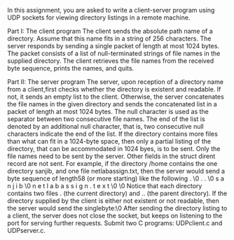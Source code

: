 In this assignment, you are asked to write a client-server program using UDP sockets for
viewing directory listings in a remote machine.

Part I: The client program
The client sends the absolute path name of a directory. Assume that this name fits in a string of
256 characters. The server responds by sending a single packet of length at most 1024 bytes. The
packet consists of a list of null-terminated strings of file names in the supplied directory. The client
retrieves the file names from the received byte sequence, prints the names, and quits.

Part II: The server program
The server, upon reception of a directory name from a client,first checks whether the directory
is existent and readable. If not, it sends an empty list to the client. Otherwise, the server concatenates
the file names in the given directory and sends the concatenated list in a packet of length at most 1024
bytes. The null character is used as the separator between two consecutive file names. The end of the
list is denoted by an additional null character, that is, two consecutive null characters indicate the end
of the list. If the directory contains more files than what can fit in a 1024-byte space, then only a partial
listing of the directory, that can be accommodated in 1024 byes, is to be sent. Only the file names need
to be sent by the server. Other fields in the struct dirent record are not sent. For example, if the
directory /home contains the one directory sanjib, and one file netlabassign.txt, then the server would
send a byte sequence of length58 (or more starting) like the following
. \0 . . \0 s a n j i b \0 n e t l a b a s s i g n .
t e x t \0 \0
Notice that each directory contains two files . (the current directory) and .. (the parent directory). If
the directory supplied by the client is either not existent or not readable, then the server would send the
singlebyte:\0
After sending the directory listing to a client, the server does not close the socket, but keeps on
listening to the port for serving further requests. Submit two C programs: UDPclient.c and
UDPserver.c.